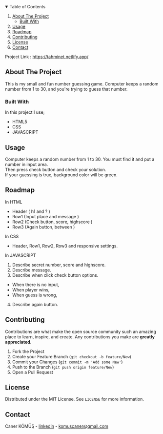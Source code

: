 <!-- TABLE OF CONTENTS -->
<details open="open">
  <summary>Table of Contents</summary>
  <ol>
    <li>
      <a href="#about-the-project">About The Project</a>
      <ul>
        <li><a href="#built-with">Built With</a></li>
      </ul>
    </li>
    <li><a href="#usage">Usage</a></li>
    <li><a href="#roadmap">Roadmap</a></li>
    <li><a href="#contributing">Contributing</a></li>
    <li><a href="#license">License</a></li>
    <li><a href="#contact">Contact</a></li>
  </ol>
</details>

Project Link : https://tahminet.netlify.app/


<!-- ABOUT THE PROJECT -->
## About The Project

This is my small and fun number guessing game. Computer keeps a random number from 1 to 30, and you're trying to guess that number.

### Built With

In this project I use;

- HTML5
- CSS
- JAVASCRIPT

<!-- USAGE EXAMPLES -->
## Usage

Computer keeps a random number from 1 to 30. You must find it and put a number in input area. <br/> Then press check button and check your solution. <br/> If your guessing is true, background color will be green.


<!-- HOW CAN I BUILD -->
## Roadmap

In HTML

- Header ( h1 and ? )
- Row1 (Input place and message )
- Row2 (Check button, score, highscore )
- Row3 (Again button, between )

In CSS

- Header, Row1, Row2, Row3 and responsive settings.

In JAVASCRIPT

1. Describe secret number, score and highscore.
2. Describe message.
3. Describe when click check button options.
- When there is no input,
- When player wins,
- When guess is wrong,
4. Describe again button.

<!-- CONTRIBUTING -->
## Contributing

Contributions are what make the open source community such an amazing place to learn, inspire, and create. Any contributions you make are **greatly appreciated**.

1. Fork the Project
2. Create your Feature Branch (`git checkout -b feature/New`)
3. Commit your Changes (`git commit -m 'Add some New'`)
4. Push to the Branch (`git push origin feature/New`)
5. Open a Pull Request


<!-- LICENSE -->
## License

Distributed under the MIT License. See `LICENSE` for more information.


<!-- CONTACT -->
## Contact

Caner KÖMÜŞ - [linkedin](https://www.linkedin.com/in/caner-komus/) - komuscaner@gmail.com











